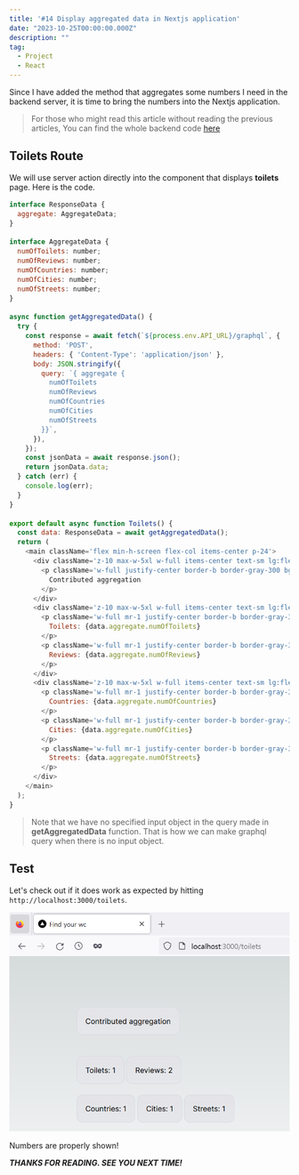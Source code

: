 ```yaml
---
title: '#14 Display aggregated data in Nextjs application'
date: "2023-10-25T00:00:00.000Z"
description: ""
tag:
  - Project
  - React
---
```


Since I have added the method that aggregates some numbers I need in the backend server, it is time to bring the numbers into the Nextjs application.

> For those who might read this article without reading the previous articles, You can find the whole backend code [here](https://github.com/shkim04/find-your-wc)

## Toilets Route

We will use server action directly into the component that displays **toilets** page. Here is the code.

```js
interface ResponseData {
  aggregate: AggregateData;
}

interface AggregateData {
  numOfToilets: number;
  numOfReviews: number;
  numOfCountries: number;
  numOfCities: number;
  numOfStreets: number;
}

async function getAggregatedData() {
  try {
    const response = await fetch(`${process.env.API_URL}/graphql`, {
      method: 'POST',
      headers: { 'Content-Type': 'application/json' },
      body: JSON.stringify({
        query: `{ aggregate {
          numOfToilets
          numOfReviews
          numOfCountries
          numOfCities
          numOfStreets
        }}`,
      }),
    });
    const jsonData = await response.json();
    return jsonData.data;
  } catch (err) {
    console.log(err);
  }
}

export default async function Toilets() {
  const data: ResponseData = await getAggregatedData();
  return (
    <main className='flex min-h-screen flex-col items-center p-24'>
      <div className='z-10 max-w-5xl w-full items-center text-sm lg:flex mb-10'>
        <p className='w-full justify-center border-b border-gray-300 bg-gradient-to-b from-zinc-200 pb-6 pt-8 backdrop-blur-2xl dark:border-neutral-800 dark:bg-zinc-800/30 dark:from-inherit lg:static lg:w-auto  lg:rounded-xl lg:border lg:bg-gray-200 lg:p-4 lg:dark:bg-zinc-800/30'>
          Contributed aggregation
        </p>
      </div>
      <div className='z-10 max-w-5xl w-full items-center text-sm lg:flex mb-5'>
        <p className='w-full mr-1 justify-center border-b border-gray-300 bg-gradient-to-b from-zinc-200 pb-6 pt-8 backdrop-blur-2xl dark:border-neutral-800 dark:bg-zinc-800/30 dark:from-inherit lg:static lg:w-auto  lg:rounded-xl lg:border lg:bg-gray-200 lg:p-4 lg:dark:bg-zinc-800/30'>
          Toilets: {data.aggregate.numOfToilets}
        </p>
        <p className='w-full mr-1 justify-center border-b border-gray-300 bg-gradient-to-b from-zinc-200 pb-6 pt-8 backdrop-blur-2xl dark:border-neutral-800 dark:bg-zinc-800/30 dark:from-inherit lg:static lg:w-auto  lg:rounded-xl lg:border lg:bg-gray-200 lg:p-4 lg:dark:bg-zinc-800/30'>
          Reviews: {data.aggregate.numOfReviews}
        </p>
      </div>
      <div className='z-10 max-w-5xl w-full items-center text-sm lg:flex'>
        <p className='w-full mr-1 justify-center border-b border-gray-300 bg-gradient-to-b from-zinc-200 pb-6 pt-8 backdrop-blur-2xl dark:border-neutral-800 dark:bg-zinc-800/30 dark:from-inherit lg:static lg:w-auto  lg:rounded-xl lg:border lg:bg-gray-200 lg:p-4 lg:dark:bg-zinc-800/30'>
          Countries: {data.aggregate.numOfCountries}
        </p>
        <p className='w-full mr-1 justify-center border-b border-gray-300 bg-gradient-to-b from-zinc-200 pb-6 pt-8 backdrop-blur-2xl dark:border-neutral-800 dark:bg-zinc-800/30 dark:from-inherit lg:static lg:w-auto  lg:rounded-xl lg:border lg:bg-gray-200 lg:p-4 lg:dark:bg-zinc-800/30'>
          Cities: {data.aggregate.numOfCities}
        </p>
        <p className='w-full mr-1 justify-center border-b border-gray-300 bg-gradient-to-b from-zinc-200 pb-6 pt-8 backdrop-blur-2xl dark:border-neutral-800 dark:bg-zinc-800/30 dark:from-inherit lg:static lg:w-auto  lg:rounded-xl lg:border lg:bg-gray-200 lg:p-4 lg:dark:bg-zinc-800/30'>
          Streets: {data.aggregate.numOfStreets}
        </p>
      </div>
    </main>
  );
}
```

> Note that we have no specified input object in the query made in **getAggregatedData** function. That is how we can make graphql query when there is no input object.

## Test

Let's check out if it does work as expected by hitting `http://localhost:3000/toilets`.

![toilets-aggregate](../imgs/2023-10-25/toilets-aggregate.png)

Numbers are properly shown!

_**THANKS FOR READING. SEE YOU NEXT TIME!**_
